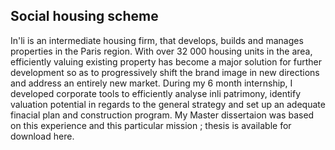## Social housing scheme

In'li is an intermediate housing firm, that develops, builds and manages properties in the Paris region. 
With over 32 000 housing units in the area, 
efficiently valuing existing property has become a major solution for further development 
so as to progressively shift the brand image in new directions and address an entirely new market. During my 6 month internship, 
I developed corporate tools to efficiently analyse inli patrimony, identify valuation potential in regards to the general strategy
and set up an adequate finacial plan and construction program. 
My Master dissertaion was based on this experience and this particular mission ; thesis is available for download here. 
